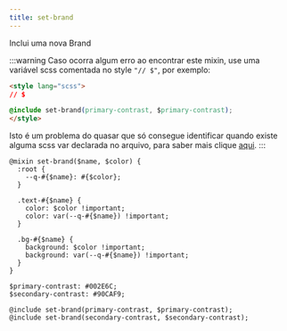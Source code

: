 ```yaml
---
title: set-brand
---
```


Inclui uma nova Brand

:::warning
Caso ocorra algum erro ao encontrar este mixin, use uma variável scss comentada no style `"// $"`, por exemplo:

```html
<style lang="scss">
// $

@include set-brand(primary-contrast, $primary-contrast);
</style>
```

Isto é um problema do quasar que só consegue identificar quando existe alguma scss var declarada no arquivo, para saber mais clique <a target="_blank" href="https://quasar.dev/style/sass-scss-variables#caveat">aqui</a>.
:::

```
@mixin set-brand($name, $color) {
  :root {
    --q-#{$name}: #{$color};
  }

  .text-#{$name} {
    color: $color !important;
    color: var(--q-#{$name}) !important;
  }

  .bg-#{$name} {
    background: $color !important;
    background: var(--q-#{$name}) !important;
  }
}

$primary-contrast: #002E6C;
$secondary-contrast: #90CAF9;

@include set-brand(primary-contrast, $primary-contrast);
@include set-brand(secondary-contrast, $secondary-contrast);
```
